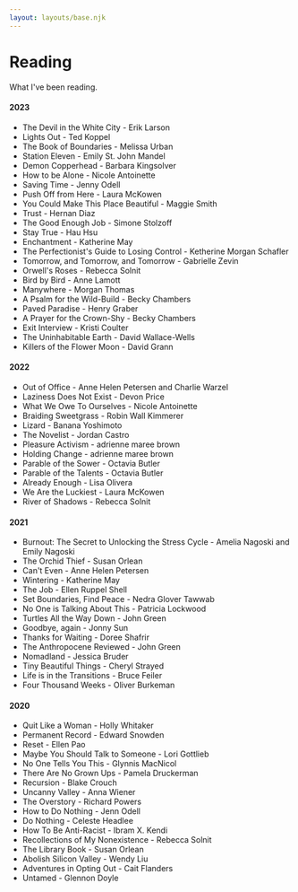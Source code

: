 ```yaml
---
layout: layouts/base.njk
---
```

# Reading

What I've been reading.

<h4 id="2023">2023</h4>
<ul>
  <li>The Devil in the White City - Erik Larson</li>
  <li>Lights Out - Ted Koppel</li>
  <li>The Book of Boundaries - Melissa Urban</li>
  <li>Station Eleven - Emily St. John Mandel</li>
  <li>Demon Copperhead - Barbara Kingsolver</li>
  <li>How to be Alone - Nicole Antoinette</li>
  <li>Saving Time - Jenny Odell</li>
  <li>Push Off from Here - Laura McKowen</li>
  <li>You Could Make This Place Beautiful - Maggie Smith</li>
  <li>Trust - Hernan Diaz</li>
  <li>The Good Enough Job - Simone Stolzoff</li>
  <li>Stay True - Hau Hsu</li>
  <li>Enchantment - Katherine May</li>
  <li>The Perfectionist's Guide to Losing Control - Ketherine Morgan Schafler</li>
  <li>Tomorrow, and Tomorrow, and Tomorrow - Gabrielle Zevin</li>
  <li>Orwell's Roses - Rebecca Solnit</li>
  <li>Bird by Bird - Anne Lamott</li>
  <li>Manywhere - Morgan Thomas</li>
  <li>A Psalm for the Wild-Build - Becky Chambers</li>
  <li>Paved Paradise - Henry Graber</li>
  <li>A Prayer for the Crown-Shy - Becky Chambers</li>
  <li>Exit Interview - Kristi Coulter</li>
	<li>The Uninhabitable Earth - David Wallace-Wells</li>
	<li>Killers of the Flower Moon - David Grann</li>
</ul>

<h4 id="2022">2022</h4>
<ul>
  <li>Out of Office - Anne Helen Petersen and Charlie Warzel</li>
  <li>Laziness Does Not Exist - Devon Price</li>
  <li>What We Owe To Ourselves - Nicole Antoinette</li>
  <li>Braiding Sweetgrass - Robin Wall Kimmerer</li>
  <li>Lizard - Banana Yoshimoto</li>
  <li>The Novelist - Jordan Castro</li>
  <li>Pleasure Activism - adrienne maree brown</li>
  <li>Holding Change - adrienne maree brown</li>
  <li>Parable of the Sower - Octavia Butler</li>
  <li>Parable of the Talents - Octavia Butler</li>
  <li>Already Enough - Lisa Olivera</li>
  <li>We Are the Luckiest - Laura McKowen</li>
  <li>River of Shadows - Rebecca Solnit</li>
</ul>

<h4 id="2021">2021</h4>
<ul>
  <li>Burnout: The Secret to Unlocking the Stress Cycle - Amelia Nagoski and Emily Nagoski</li>
  <li>The Orchid Thief - Susan Orlean</li>
  <li>Can't Even - Anne Helen Petersen</li>
  <li>Wintering - Katherine May</li>
  <li>The Job - Ellen Ruppel Shell</li>
  <li>Set Boundaries, Find Peace - Nedra Glover Tawwab</li>
  <li>No One is Talking About This - Patricia Lockwood</li>
  <li>Turtles All the Way Down - John Green</li>
  <li>Goodbye, again - Jonny Sun</li>
  <li>Thanks for Waiting - Doree Shafrir</li>
  <li>The Anthropocene Reviewed - John Green</li>
  <li>Nomadland - Jessica Bruder</li>
  <li>Tiny Beautiful Things - Cheryl Strayed</li>
  <li>Life is in the Transitions - Bruce Feiler</li>
  <li>Four Thousand Weeks - Oliver Burkeman</li>
</ul>

<h4 id="2020">2020</h4>
<ul>
  <li>Quit Like a Woman - Holly Whitaker</li>
  <li>Permanent Record - Edward Snowden</li>
  <li>Reset - Ellen Pao</li>
  <li>Maybe You Should Talk to Someone - Lori Gottlieb</li>
  <li>No One Tells You This - Glynnis MacNicol</li>
  <li>There Are No Grown Ups - Pamela Druckerman</li>
  <li>Recursion - Blake Crouch</li>
  <li>Uncanny Valley - Anna Wiener </li>
  <li>The Overstory - Richard Powers</li>
  <li>How to Do Nothing - Jenn Odell</li>
  <li>Do Nothing - Celeste Headlee</li>
  <li>How To Be Anti-Racist - Ibram X. Kendi</li>
  <li>Recollections of My Nonexistence - Rebecca Solnit</li>
  <li>The Library Book - Susan Orlean</li>
  <li>Abolish Silicon Valley - Wendy Liu</li>
  <li>Adventures in Opting Out - Cait Flanders</li>
  <li>Untamed - Glennon Doyle</li>
</ul>
